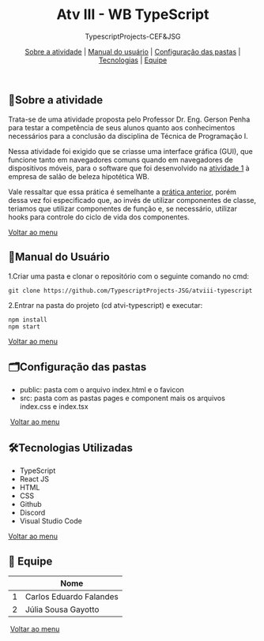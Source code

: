 <div align="center" id="menu">
    <h1>Atv III - WB TypeScript</h1>
    <p> TypescriptProjects-CEF&JSG </p>
    <p>
    <a href="#sobre">Sobre a atividade</a> | 
    <a href="#manual">Manual do usuário</a> |
    <a href="#pastas">Configuração das pastas</a> | 
  	<a href="#tecnologias">Tecnologias</a> |
    <a href="#equipe">Equipe</a>
</p>
</div>

<br>

<h2 id="sobre">📝Sobre a atividade</h2>

<p>Trata-se de uma atividade proposta pelo Professor Dr. Eng. Gerson Penha para testar a competência de seus alunos quanto aos conhecimentos necessários para a conclusão da disciplina de Técnica de Programação I. </p>

<p>Nessa atividade foi exigido que se criasse uma interface gráfica (GUI), que funcione tanto em navegadores comuns quando em navegadores de dispositivos móveis,  para o  software que foi desenvolvido na <a href="https://github.com/TypescriptProjects-JSG/atvi-typescript">atividade 1</a> à empresa de salão de beleza hipotética WB.
</p>
<p>Vale ressaltar que essa prática é semelhante a <a href="https://github.com/TypescriptProjects-JSG/atvii-typescript">prática anterior</a>, porém dessa vez foi especificado que, ao invés de utilizar componentes de classe, teriamos que utilizar componentes de função e, se necessário, utilizar hooks para controle do ciclo de vida dos componentes. </p>

<a href="#menu">Voltar ao menu </a>



<h2 id="manual"> 📜Manual do Usuário </h2>

1.Criar uma pasta e clonar o repositório com o seguinte comando no cmd: </li>

```
git clone https://github.com/TypescriptProjects-JSG/atviii-typescript
```

2.Entrar na pasta do projeto (cd atvi-typescript) e executar:

```
npm install
npm start
```

<a href="#menu">Voltar ao menu </a>



<h2 id="pastas"> 🗂Configuração das pastas</h2>

<ul>
    <li> public: pasta com o arquivo index.html e o favicon</li>
    <li> src: pasta com as pastas pages e component mais os arquivos index.css e index.tsx </li>
</ul>


 <a href="#menu">Voltar ao menu </a>



<h2 id="tecnologias">🛠Tecnologias Utilizadas</h2>

<ul> 
    <li> TypeScript</li>
    <li> React JS </li>
    <li> HTML </li>
    <li> CSS </li>
    <li> Github </li>
    <li> Discord </li>
    <li> Visual Studio Code</li>
</ul>

<a href="#menu">Voltar ao menu</a>



<h2 id="equipe">👥 Equipe</h2>

|      | Nome                    |
| ---- | ----------------------- |
| 1    | Carlos Eduardo Falandes |
| 2    | Júlia Sousa Gayotto     |

 <a href="#menu">Voltar ao menu </a>

